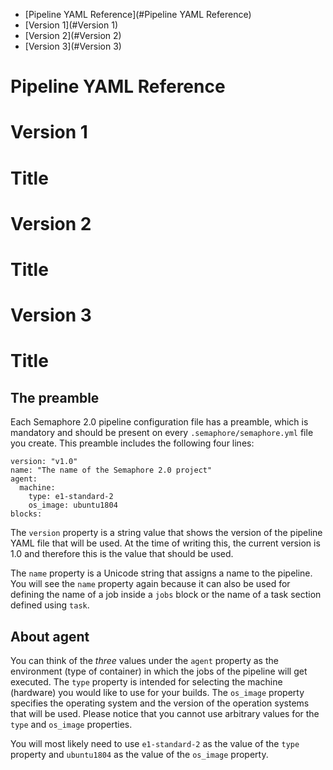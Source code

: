 - [Pipeline YAML Reference](#Pipeline YAML Reference)
- [Version 1](#Version 1)
- [Version 2](#Version 2)
- [Version 3](#Version 3)


# Pipeline YAML Reference


# Version 1


# Title


##



##


##



# Version 2


# Title

##



##


##


# Version 3

# Title

##



##


##



## The preamble

Each Semaphore 2.0 pipeline configuration file has a preamble, which is
mandatory and should be present on every `.semaphore/semaphore.yml` file you create.
This preamble includes the following four lines:

    version: "v1.0"
    name: "The name of the Semaphore 2.0 project"
    agent:
      machine:
        type: e1-standard-2
        os_image: ubuntu1804
    blocks:

The `version` property is a string value that shows the version of the
pipeline YAML file that will be used. At the time of writing this, the
current version is 1.0 and therefore this is the value that should be
used.

The `name` property is a Unicode string that assigns a name to the
pipeline. You will see the `name` property again because it can also be
used for defining the name of a job inside a `jobs` block or the name of
a task section defined using `task`.

## About agent

You can think of the _three_ values under the `agent` property as the
environment (type of container) in which the jobs of the pipeline will
get executed. The `type` property is intended for selecting the machine
(hardware) you would like to use for your builds. The `os_image`
property specifies the operating system and the version of the operation systems that will be used.
Please notice that you cannot use arbitrary values for the `type` and `os_image` properties.

You will most likely need to use `e1-standard-2` as the value of the
`type` property and `ubuntu1804` as the value of the `os_image` property.